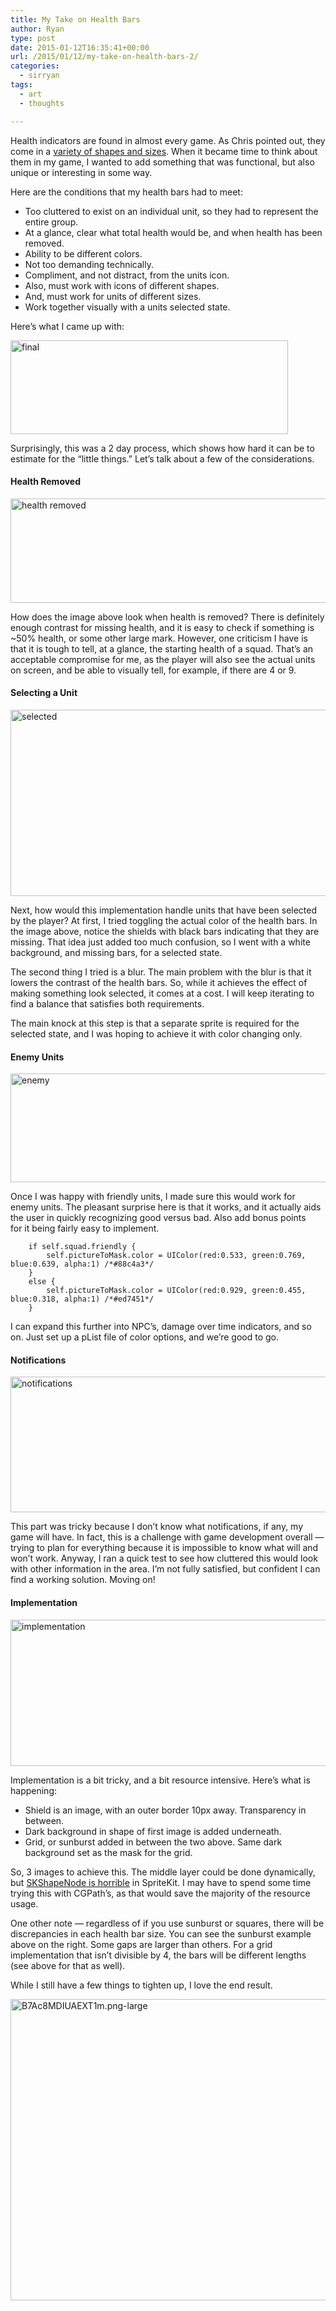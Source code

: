 ```yaml
---
title: My Take on Health Bars
author: Ryan
type: post
date: 2015-01-12T16:35:41+00:00
url: /2015/01/12/my-take-on-health-bars-2/
categories:
  - sirryan
tags:
  - art
  - thoughts

---
```

Health indicators are found in almost every game. As Chris pointed out, they come in a <a href="http://battleofbrothers.com/sirchris/health-display-roundup" target="_blank">variety of shapes and sizes</a>. When it became time to think about them in my game, I wanted to add something that was functional, but also unique or interesting in some way.

<!--more-->

Here are the conditions that my health bars had to meet:

  * Too cluttered to exist on an individual unit, so they had to represent the entire group.
  * At a glance, clear what total health would be, and when health has been removed.
  * Ability to be different colors.
  * Not too demanding technically.
  * Compliment, and not distract, from the units icon.
  * Also, must work with icons of different shapes.
  * And, must work for units of different sizes.
  * Work together visually with a units selected state.

Here&#8217;s what I came up with:

<div class="inlineimg">
  <img class="alignnone size-full wp-image-1527" src="http://localhost:8888/wp-content/uploads/2015/01/final-2.png" alt="final" width="444" height="150" srcset="http://localhost:8888/wp-content/uploads/2015/01/final-2.png 444w, http://localhost:8888/wp-content/uploads/2015/01/final-2-300x101.png 300w" sizes="(max-width: 444px) 100vw, 444px" />
</div>

Surprisingly, this was a 2 day process, which shows how hard it can be to estimate for the &#8220;little things.&#8221; Let&#8217;s talk about a few of the considerations.

#### Health Removed

<div class="inlineimg">
  <img class="alignnone size-large wp-image-1532" src="http://localhost:8888/wp-content/uploads/2015/01/health-removed-2.png" alt="health removed" width="573" height="167" srcset="http://localhost:8888/wp-content/uploads/2015/01/health-removed-2.png 573w, http://localhost:8888/wp-content/uploads/2015/01/health-removed-2-300x87.png 300w" sizes="(max-width: 573px) 100vw, 573px" />
</div>

How does the image above look when health is removed? There is definitely enough contrast for missing health, and it is easy to check if something is ~50% health, or some other large mark. However, one criticism I have is that it is tough to tell, at a glance, the starting health of a squad. That&#8217;s an acceptable compromise for me, as the player will also see the actual units on screen, and be able to visually tell, for example, if there are 4 or 9.

#### Selecting a Unit

<div class="inlineimg">
  <img class="alignnone size-large wp-image-1537" src="http://localhost:8888/wp-content/uploads/2015/01/selected-2.png" alt="selected" width="625" height="298" />
</div>

Next, how would this implementation handle units that have been selected by the player? At first, I tried toggling the actual color of the health bars. In the image above, notice the shields with black bars indicating that they are missing. That idea just added too much confusion, so I went with a white background, and missing bars, for a selected state.

The second thing I tried is a blur. The main problem with the blur is that it lowers the contrast of the health bars. So, while it achieves the effect of making something look selected, it comes at a cost. I will keep iterating to find a balance that satisfies both requirements.

The main knock at this step is that a separate sprite is required for the selected state, and I was hoping to achieve it with color changing only.

#### Enemy Units

<div class="inlineimg">
  <img class="alignnone size-large wp-image-1533" src="http://localhost:8888/wp-content/uploads/2015/01/enemy-2.png" alt="enemy" width="625" height="174" srcset="http://localhost:8888/wp-content/uploads/2015/01/enemy-2.png 660w, http://localhost:8888/wp-content/uploads/2015/01/enemy-2-300x84.png 300w" sizes="(max-width: 625px) 100vw, 625px" />
</div>

Once I was happy with friendly units, I made sure this would work for enemy units. The pleasant surprise here is that it works, and it actually aids the user in quickly recognizing good versus bad. Also add bonus points for it being fairly easy to implement.

        if self.squad.friendly {
            self.pictureToMask.color = UIColor(red:0.533, green:0.769, blue:0.639, alpha:1) /*#88c4a3*/
        }
        else {
            self.pictureToMask.color = UIColor(red:0.929, green:0.455, blue:0.318, alpha:1) /*#ed7451*/
        }

I can expand this further into NPC&#8217;s, damage over time indicators, and so on. Just set up a pList file of color options, and we&#8217;re good to go.

#### Notifications

<div class="inlineimg">
  <img class="alignnone size-full wp-image-1531" src="http://localhost:8888/wp-content/uploads/2015/01/notifications-1.png" alt="notifications" width="670" height="217" srcset="http://localhost:8888/wp-content/uploads/2015/01/notifications-1.png 670w, http://localhost:8888/wp-content/uploads/2015/01/notifications-1-300x97.png 300w" sizes="(max-width: 670px) 100vw, 670px" />
</div>

This part was tricky because I don&#8217;t know what notifications, if any, my game will have. In fact, this is a challenge with game development overall &#8212; trying to plan for everything because it is impossible to know what will and won&#8217;t work. Anyway, I ran a quick test to see how cluttered this would look with other information in the area. I&#8217;m not fully satisfied, but confident I can find a working solution. Moving on!

#### Implementation

<div class="inlineimg">
  <img class="alignnone size-large wp-image-1534" src="http://localhost:8888/wp-content/uploads/2015/01/implementation-3.png" alt="implementation" width="625" height="234" />
</div>

Implementation is a bit tricky, and a bit resource intensive. Here&#8217;s what is happening:

  * Shield is an image, with an outer border 10px away. Transparency in between.
  * Dark background in shape of first image is added underneath.
  * Grid, or sunburst added in between the two above. Same dark background set as the mask for the grid.

So, 3 images to achieve this. The middle layer could be done dynamically, but <a href="http://sartak.org/2014/03/skshapenode-you-are-dead-to-me.html" target="_blank">SKShapeNode is horrible</a> in SpriteKit. I may have to spend some time trying this with CGPath&#8217;s, as that would save the majority of the resource usage.

One other note &#8212; regardless of if you use sunburst or squares, there will be discrepancies in each health bar size. You can see the sunburst example above on the right. Some gaps are larger than others. For a grid implementation that isn&#8217;t divisible by 4, the bars will be different lengths (see above for that as well).

While I still have a few things to tighten up, I love the end result.

<div class="inlineimg">
  <img class="alignnone size-large wp-image-1535" src="http://localhost:8888/wp-content/uploads/2015/01/B7Ac8MDIUAEXT1m-3.png-large-3.png" alt="B7Ac8MDIUAEXT1m.png-large" width="625" height="482" />
</div>